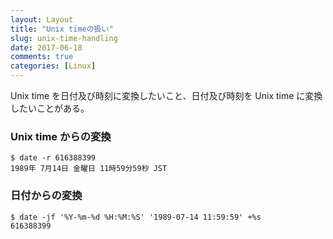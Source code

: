 ```yaml
---
layout: Layout
title: "Unix timeの扱い"
slug: unix-time-handling
date: 2017-06-18
comments: true
categories: [Linux]
---
```


Unix time を日付及び時刻に変換したいこと、日付及び時刻を Unix time に変換したいことがある。

### Unix time からの変換
```
$ date -r 616388399
1989年 7月14日 金曜日 11時59分59秒 JST
```

### 日付からの変換
```
$ date -jf '%Y-%m-%d %H:%M:%S' '1989-07-14 11:59:59' +%s
616388399
```


